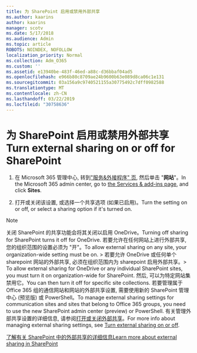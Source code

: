```yaml
---
title: 为 SharePoint 启用或禁用外部共享
ms.author: kaarins
author: kaarins
manager: scotv
ms.date: 5/17/2018
ms.audience: Admin
ms.topic: article
ROBOTS: NOINDEX, NOFOLLOW
localization_priority: Normal
ms.collection: Adm_O365
ms.custom: ''
ms.assetid: e13940be-483f-46ed-a88c-d36bbaf04ad5
ms.openlocfilehash: e966b80c8709ae24b9600b63e089d8ca06c1e131
ms.sourcegitcommit: 03a156a9c9740521155a30775492c7dff0982588
ms.translationtype: MT
ms.contentlocale: zh-CN
ms.lasthandoff: 03/22/2019
ms.locfileid: "30758636"
---
```

# <a name="turn-external-sharing-on-or-off-for-sharepoint"></a><span data-ttu-id="97b0f-102">为 SharePoint 启用或禁用外部共享</span><span class="sxs-lookup"><span data-stu-id="97b0f-102">Turn external sharing on or off for SharePoint</span></span>

1. <span data-ttu-id="97b0f-103">在 Microsoft 365 管理中心, 转到["服务&amp;外接程序" 页](https://portal.office.com/adminportal/home#/Settings/ServicesAndAddIns), 然后单击 "**网站**"。</span><span class="sxs-lookup"><span data-stu-id="97b0f-103">In the Microsoft 365 admin center, go to [the Services &amp; add-ins page](https://portal.office.com/adminportal/home#/Settings/ServicesAndAddIns), and click **Sites**.</span></span>
    
2. <span data-ttu-id="97b0f-104">打开或关闭该设置, 或选择一个共享选项 (如果已启用)。</span><span class="sxs-lookup"><span data-stu-id="97b0f-104">Turn the setting on or off, or select a sharing option if it's turned on.</span></span>
    
> [!NOTE]
> <span data-ttu-id="97b0f-105">关闭 SharePoint 的共享功能会将其关闭以启用 OneDrive。</span><span class="sxs-lookup"><span data-stu-id="97b0f-105">Turning off sharing for SharePoint turns it off for OneDrive.</span></span> <span data-ttu-id="97b0f-106">若要允许在任何网站上进行外部共享, 您的组织范围的设置必须为 "开"。</span><span class="sxs-lookup"><span data-stu-id="97b0f-106">To allow external sharing on any site, your organization-wide setting must be on.</span></span> <span data-ttu-id="97b0f-107">> 若要允许 OneDrive 或任何单个 sharepoint 网站的外部共享, 必须在组织范围内为 sharepoint 启用外部共享。</span><span class="sxs-lookup"><span data-stu-id="97b0f-107">> To allow external sharing for OneDrive or any individual SharePoint sites, you must turn it on organization-wide for SharePoint.</span></span> <span data-ttu-id="97b0f-108">然后, 可以为特定网站集禁用它。</span><span class="sxs-lookup"><span data-stu-id="97b0f-108">You can then turn it off for specific site collections.</span></span> <span data-ttu-id="97b0f-109">若要管理属于 Office 365 组的通信网站和网站的外部共享设置, 需要使用新的 SharePoint 管理中心 (预览版) 或 PowerShell。</span><span class="sxs-lookup"><span data-stu-id="97b0f-109">To manage external sharing settings for communication sites and sites that belong to Office 365 groups, you need to use the new SharePoint admin center (preview) or PowerShell.</span></span> <span data-ttu-id="97b0f-110">有关管理外部共享设置的详细信息, 请参阅[打开或关闭外部共享](https://go.microsoft.com/fwlink/?linkid=866426)。</span><span class="sxs-lookup"><span data-stu-id="97b0f-110">For more info about managing external sharing settings, see [Turn external sharing on or off](https://go.microsoft.com/fwlink/?linkid=866426).</span></span> 
  
[<span data-ttu-id="97b0f-111">了解有关 SharePoint 中的外部共享的详细信息</span><span class="sxs-lookup"><span data-stu-id="97b0f-111">Learn more about external sharing in SharePoint</span></span>](https://go.microsoft.com/fwlink/?linkid=734908)
  

